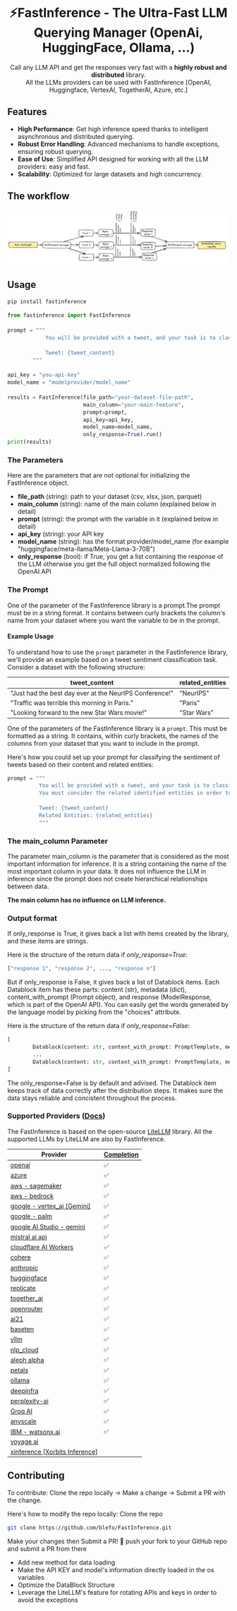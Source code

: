 <h1 align="center">
        ⚡FastInference - The Ultra-Fast LLM Querying Manager (OpenAi, HuggingFace, Ollama, ...)
</h1>
<p align="center">
            <p align="center">Call any LLM API and get the responses very fast with a <b> highly robust and distributed </b> library. <br>
            All the LLMs providers can be used with FastInference  [OpenAI, Huggingface, VertexAI, TogetherAI, Azure, etc.]
</p>

## Features

- **High Performance**: Get high inference speed thanks to intelligent asynchronous and distributed querying.
- **Robust Error Handling**: Advanced mechanisms to handle exceptions, ensuring robust querying.
- **Ease of Use**: Simplified API designed for working with all the LLM providers: easy and fast.
- **Scalability**: Optimized for large datasets and high concurrency.

## The workflow
![Diagram of the workflow](https://github.com/blefo/FastInference/blob/main/detailed_workflow.png)

## Usage

```bash
pip install fastinference
```

```python
from fastinference import FastInference

prompt = """
            You will be provided with a tweet, and your task is to classify its sentiment as positive, neutral, or negative.
            
            Tweet: {tweet_content}
        """

api_key = "you-api-key"
model_name = "modelprovider/model_name"

results = FastInference(file_path="your-dataset-file-path", 
                        main_column="your-main-feature", 
                        prompt=prompt, 
                        api_key=api_key,
                        model_name=model_name, 
                        only_response=True).run()
print(results)
```

### The Parameters
Here are the parameters that are not optional for initializing the FastInference object.
* **file_path** (string): path to your dataset (csv, xlsx, json, parquet)
* **main_column** (string): name of the main column (explained below in detail)
* **prompt** (string): the prompt with the variable in it (explained below in detail)
* **api_key** (string): your API key
* **model_name** (string): has the format provider/model_name (for example "huggingface/meta-llama/Meta-Llama-3-70B")
* **only_response** (bool): if True, you get a list containing the response of the LLM otherwise you get the full object normalized following the OpenAI API



### The Prompt
One of the parameter of the FastInference library is a prompt.The prompt must be in a string format.
It contains between curly brackets the column's name from your dataset where you want the variable to be in the prompt.

#### Example Usage
To understand how to use the `prompt` parameter in the FastInference library, we'll provide an example based on a tweet sentiment classification task. Consider a dataset with the following structure:

| tweet_content                                           | related_entities |
|---------------------------------------------------------|------------------|
| "Just had the best day ever at the NeurIPS Conference!" | "NeurIPS"        |
| "Traffic was terrible this morning in Paris."           | "Paris"          |
| "Looking forward to the new Star Wars movie!"           | "Star Wars"      |

One of the parameters of the FastInference library is a `prompt`. This must be formatted as a string. It contains, within curly brackets, the names of the columns from your dataset that you want to include in the prompt.

Here's how you could set up your prompt for classifying the sentiment of tweets based on their content and related entities:

```python
prompt = """
          You will be provided with a tweet, and your task is to classify its sentiment as positive, neutral, or negative.
          You must consider the related identified entities in order to make a good decision.
          
          Tweet: {tweet_content}
          Related Entities: {related_entities}
          """
```

### The main_column Parameter
The parameter main_column is the parameter that is considered as the most important information for inference.
It is a string containing the name of the most important column in your data.
It does not influence the LLM in inference since the prompt does not create hierarchical relationships between data.

**The main column has no influence on LLM inference.**

### Output format

If only_response is True, it gives back a list with items created by the library, and these items are strings.

Here is the structure of the return data if *only_response=True*:
```python
["response 1", "response 2", ..., "response n"]
```

But if only_response is False, it gives back a list of Datablock items. Each Datablock item has these parts: content (str), metadata (dict), content_with_prompt (Prompt object), and response (ModelResponse, which is part of the OpenAI API). You can easily get the words generated by the language model by picking from the "choices" attribute.

Here is the structure of the return data if *only_response=False*:
```python
[
        Datablock(content: str, content_with_prompt: PromptTemplate, metadata: dict, response: ModelResponse),
        ...
        Datablock(content: str, content_with_prompt: PromptTemplate, metadata: dict, response: ModelResponse)
]
```

The only_response=False is by default and advised. The Datablock item keeps track of data correctly after the distribution steps. It makes sure the data stays reliable and concistent throughout the process.


### Supported Providers ([Docs](https://docs.litellm.ai/docs/providers))

The FastInference is based on the open-source [LiteLLM](https://github.com/BerriAI/litellm/blob/main/README.md) library. All the supported LLMs by LiteLLM are also by FastInference.

| Provider                                                                            | [Completion](https://docs.litellm.ai/docs/#basic-usage) |
| ----------------------------------------------------------------------------------- | ------------------------------------------------------- |
| [openai](https://docs.litellm.ai/docs/providers/openai)                             | ✅                                                      |
| [azure](https://docs.litellm.ai/docs/providers/azure)                               | ✅                                                      |
| [aws - sagemaker](https://docs.litellm.ai/docs/providers/aws_sagemaker)             | ✅                                                      |
| [aws - bedrock](https://docs.litellm.ai/docs/providers/bedrock)                     | ✅                                                      |
| [google - vertex_ai [Gemini]](https://docs.litellm.ai/docs/providers/vertex)        | ✅                                                      |
| [google - palm](https://docs.litellm.ai/docs/providers/palm)                        | ✅                                                      |
| [google AI Studio - gemini](https://docs.litellm.ai/docs/providers/gemini)          | ✅                                                      |
| [mistral ai api](https://docs.litellm.ai/docs/providers/mistral)                    | ✅                                                      |
| [cloudflare AI Workers](https://docs.litellm.ai/docs/providers/cloudflare_workers)  | ✅                                                      |
| [cohere](https://docs.litellm.ai/docs/providers/cohere)                             | ✅                                                      |
| [anthropic](https://docs.litellm.ai/docs/providers/anthropic)                       | ✅                                                      |
| [huggingface](https://docs.litellm.ai/docs/providers/huggingface)                   | ✅                                                      |
| [replicate](https://docs.litellm.ai/docs/providers/replicate)                       | ✅                                                      |
| [together_ai](https://docs.litellm.ai/docs/providers/togetherai)                    | ✅                                                      |
| [openrouter](https://docs.litellm.ai/docs/providers/openrouter)                     | ✅                                                      |
| [ai21](https://docs.litellm.ai/docs/providers/ai21)                                 | ✅                                                      |
| [baseten](https://docs.litellm.ai/docs/providers/baseten)                           | ✅                                                      |
| [vllm](https://docs.litellm.ai/docs/providers/vllm)                                 | ✅                                                      |
| [nlp_cloud](https://docs.litellm.ai/docs/providers/nlp_cloud)                       | ✅                                                      |
| [aleph alpha](https://docs.litellm.ai/docs/providers/aleph_alpha)                   | ✅                                                      |
| [petals](https://docs.litellm.ai/docs/providers/petals)                             | ✅                                                      |
| [ollama](https://docs.litellm.ai/docs/providers/ollama)                             | ✅                                                      |
| [deepinfra](https://docs.litellm.ai/docs/providers/deepinfra)                       | ✅                                                      |
| [perplexity-ai](https://docs.litellm.ai/docs/providers/perplexity)                  | ✅                                                      |
| [Groq AI](https://docs.litellm.ai/docs/providers/groq)                              | ✅                                                      |
| [anyscale](https://docs.litellm.ai/docs/providers/anyscale)                         | ✅                                                      |
| [IBM - watsonx.ai](https://docs.litellm.ai/docs/providers/watsonx)                  | ✅                                                      |
| [voyage ai](https://docs.litellm.ai/docs/providers/voyage)                          |                                                         |
| [xinference [Xorbits Inference]](https://docs.litellm.ai/docs/providers/xinference) |                                                         |

## Contributing

To contribute: Clone the repo locally -> Make a change -> Submit a PR with the change.

Here's how to modify the repo locally: Clone the repo

```bash
git clone https://github.com/blefo/FastInference.git
```

Make your changes then Submit a PR! 🚀
push your fork to your GitHub repo and submit a PR from there

- Add new method for data loading
- Make the API KEY and model's information directly loaded in the os variables
- Optimize the DataBlock Structure
- Leverage the LiteLLM's feature for rotating APIs and keys in order to avoid the exceptions 
